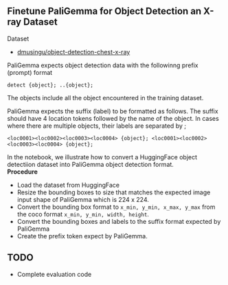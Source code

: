 ## Finetune PaliGemma for Object Detection an X-ray Dataset

Dataset
* [dmusingu/object-detection-chest-x-ray](https://huggingface.co/datasets/dmusingu/object-detection-chest-x-ray)

PaliGemma expects object detection data with the followinng prefix (prompt) format

```
detect {object}; ..{object};
```
The objects include all the object encountered in the training dataset.

PaliGemma expects the suffix (label) to be formatted as follows.
The suffix should have 4 location tokens followed by the name of the object. In cases where there are multiple objects, their labels are separated by ;
```
<loc0001><loc0002><loc0003><loc0004> {object}; <loc0001><loc0002><loc0003><loc0004> {object}; 
```
In the notebook, we illustrate how to convert a HuggingFace object detectiion dataset into PaliGemma object detection format.    
**Procedure**
* Load the dataset from HuggingFace
* Resize the bounding boxes to size that matches the expected image input shape of PaliGemma which is 224 x 224.
* Convert the bounding box format to `x_min, y_min, x_max, y_max` from the coco format `x_min, y_min, width, height`.
* Convert the bounding boxes and labels to the suffix format expected by PaliGemma
* Create the prefix token expect by PaliGemma.

## TODO
* Complete evaluation code